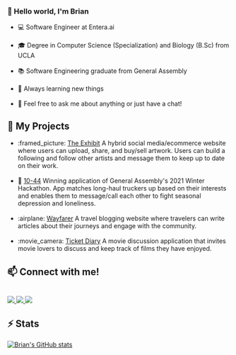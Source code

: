 ###  👋 Hello world, I'm Brian 

<ul>
  <li>💻 Software Engineer at Entera.ai</li>
  <br />
  <li>🎓 Degree in Computer Science (Specialization) and Biology (B.Sc) from UCLA </li>
  <br />
  <li>📚 Software Engineering graduate from General Assembly </li>
  <br />
  <li>📓 Always learning new things </li>
  <br />
  <li>💬 Feel free to ask me about anything or just have a chat! </li>
</ul>

## :rocket: My Projects
<ul>
  <li>:framed_picture: <a href="http://theexhibit.herokuapp.com/">The Exhibit</a> A hybrid social media/ecommerce website where users can upload, share, and buy/sell artwork. Users can build a following and follow other artists and message them to keep up to date on their work. </li>
  <br />
  <li> 🚚 <a href="https://github.com/brianhung7/Road-Buddy">10-44</a> Winning application of General Assembly's 2021 Winter Hackathon. App matches long-haul truckers up based on their interests and enables them to message/call each other to fight seasonal depression and loneliness. </li>
  <br />
  <li>:airplane: <a href="https://bestwayfarer.herokuapp.com/">Wayfarer</a> A travel blogging website where travelers can write articles about their journeys and engage with the community. </li>
  <br />
  <li>:movie_camera: <a href="https://theticketdiary.herokuapp.com/">Ticket Diary</a> A movie discussion application that invites movie lovers to discuss and keep track of films they have enjoyed. </li>
</ul>


## 📫 Connect with me!  
<br>
<a href="https://www.linkedin.com/in/brianpham-se/"><img src="https://img.shields.io/badge/LinkedIn-0077B5?style=for-the-badge&logo=linkedin&logoColor=white"/> </a>
<a href="mailto:brianpham.dev@gmail.com"><img src="https://img.shields.io/badge/Gmail-D14836?style=for-the-badge&logo=gmail&logoColor=white"/> </a>
<a href="https://brianvpham.com/"> <img src="https://img.shields.io/badge/website-E4405F?style=for-the-badge&logo=opensourceinitiative&logoColor=white" /> </a>
</br>

## ⚡ Stats
[![Brian's GitHub stats](https://github-readme-stats.vercel.app/api?username=brianhung7&hide=stars&show_icons=true&theme=react&show=reviews,prs_merged)](https://github.com/brianhung7/github-readme-stats)

<!--
**brianhung7/brianhung7** is a ✨ _special_ ✨ repository because its `README.md` (this file) appears on your GitHub profile.

Here are some ideas to get you started:

- 🔭 I’m currently working on ...
- 🌱 I’m currently learning ...
- 👯 I’m looking to collaborate on ...
- 🤔 I’m looking for help with ...
- 💬 Ask me about ...
- 📫 How to reach me: ...
- 😄 Pronouns: ...
- ⚡ Fun fact: ...
-->
